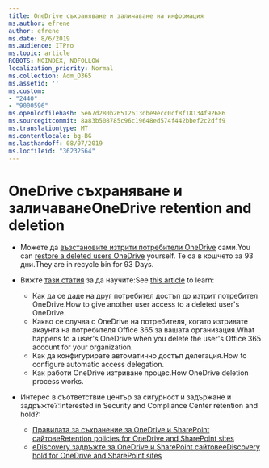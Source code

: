 ```yaml
---
title: OneDrive съхраняване и заличаване на информация
ms.author: efrene
author: efrene
ms.date: 8/6/2019
ms.audience: ITPro
ms.topic: article
ROBOTS: NOINDEX, NOFOLLOW
localization_priority: Normal
ms.collection: Adm_O365
ms.assetid: ''
ms.custom:
- "2440"
- "9000596"
ms.openlocfilehash: 5e67d280b26512613dbe9ecc0cf8f18134f92686
ms.sourcegitcommit: 8a83b508785c96c19648ed574f442bbef2c2dff9
ms.translationtype: MT
ms.contentlocale: bg-BG
ms.lasthandoff: 08/07/2019
ms.locfileid: "36232564"
---
```

# <a name="onedrive-retention-and-deletion"></a><span data-ttu-id="471a7-102">OneDrive съхраняване и заличаване</span><span class="sxs-lookup"><span data-stu-id="471a7-102">OneDrive retention and deletion</span></span>

- <span data-ttu-id="471a7-103">Можете да [възстановите изтрити потребители OneDrive](https://docs.microsoft.com/onedrive/restore-deleted-onedrive) сами.</span><span class="sxs-lookup"><span data-stu-id="471a7-103">You can [restore a deleted users OneDrive](https://docs.microsoft.com/onedrive/restore-deleted-onedrive) yourself.</span></span> <span data-ttu-id="471a7-104">Те са в кошчето за 93 дни.</span><span class="sxs-lookup"><span data-stu-id="471a7-104">They are in recycle bin for 93 Days.</span></span> 

- <span data-ttu-id="471a7-105">Вижте [тази статия](https://docs.microsoft.com/onedrive/restore-deleted-onedrive) за да научите:</span><span class="sxs-lookup"><span data-stu-id="471a7-105">See [this article](https://docs.microsoft.com/onedrive/restore-deleted-onedrive) to learn:</span></span>
    - <span data-ttu-id="471a7-106">Как да се даде на друг потребител достъп до изтрит потребител OneDrive.</span><span class="sxs-lookup"><span data-stu-id="471a7-106">How to give another user access to a deleted user's OneDrive.</span></span>
    - <span data-ttu-id="471a7-107">Какво се случва с OneDrive на потребителя, когато изтривате акаунта на потребителя Office 365 за вашата организация.</span><span class="sxs-lookup"><span data-stu-id="471a7-107">What happens to a user's OneDrive when you delete the user's Office 365 account for your organization.</span></span>
    - <span data-ttu-id="471a7-108">Как да конфигурирате автоматично достъп делегация.</span><span class="sxs-lookup"><span data-stu-id="471a7-108">How to configure automatic access delegation.</span></span>
    - <span data-ttu-id="471a7-109">Как работи OneDrive изтриване процес.</span><span class="sxs-lookup"><span data-stu-id="471a7-109">How OneDrive deletion process works.</span></span>

- <span data-ttu-id="471a7-110">Интерес в съответствие център за сигурност и задържане и задръжте?:</span><span class="sxs-lookup"><span data-stu-id="471a7-110">Interested in Security and Compliance Center retention and hold?:</span></span>
    - [<span data-ttu-id="471a7-111">Правилата за съхранение за OneDrive и SharePoint сайтове</span><span class="sxs-lookup"><span data-stu-id="471a7-111">Retention policies for OneDrive and SharePoint sites</span></span>](https://docs.microsoft.com/office365/securitycompliance/retention-policies?redirectSourcePath=%252farticle%252f5e377752-700d-4870-9b6d-12bfc12d2423#content-in-onedrive-accounts-and-sharepoint-sites)
    - [<span data-ttu-id="471a7-112">eDiscovery задръжте за OneDrive и SharePoint сайтове</span><span class="sxs-lookup"><span data-stu-id="471a7-112">eDiscovery hold for OneDrive and SharePoint sites</span></span>](https://docs.microsoft.com/office365/securitycompliance/ediscovery-cases#step-4-place-content-locations-on-hold)



